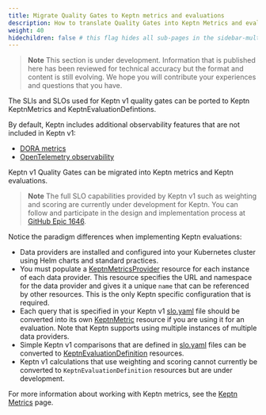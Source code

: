 ```yaml
---
title: Migrate Quality Gates to Keptn metrics and evaluations
description: How to translate Quality Gates into Keptn Metrics and evaluations
weight: 40
hidechildren: false # this flag hides all sub-pages in the sidebar-multicard.html
---
```


> **Note**
This section is under development.
Information that is published here has been reviewed for technical accuracy
but the format and content is still evolving.
We hope you will contribute your experiences
and questions that you have.

The SLIs and SLOs used for Keptn v1 quality gates can be ported to
Keptn KeptnMetrics and KeptnEvaluationDefintions.

By default, Keptn includes additional observability features
that are not included in Keptn v1:

* [DORA metrics](../../implementing/dora)
* [OpenTelemetry observability](../../implementing/otel.md)

Keptn v1 Quality Gates can be migrated into Keptn metrics
and Keptn evaluations.

> **Note**
The full SLO capabilities
provided by Keptn v1 such as weighting and scoring
are currently under development for Keptn.
You can follow and participate in the design and implementation process at
[GitHub Epic 1646](https://github.com/keptn/lifecycle-toolkit/issues/1646).

Notice the paradigm differences when implementing Keptn evaluations:

* Data providers are installed and configured into your Kubernetes cluster
  using Helm charts and standard practices.
* You must populate a
  [KeptnMetricsProvider](../../yaml-crd-ref/metricsprovider.md) resource
  for each instance of each data provider.
  This resource specifies the URL and namespace for the data provider
  and gives it a unique `name` that can be referenced by other resources.
  This is the only Keptn specific configuration that is required.
* Each query that is specified in your Keptn v1
  [slo.yaml](https://keptn.sh/docs/1.0.x/reference/files/sli/) file
  should be converted into its own
  [KeptnMetric](../../yaml-crd-ref/metric.md) resource
  if you are using it for an evaluation.
  Note that Keptn supports using multiple instances of multiple data providers.
* Simple Keptn v1 comparisons that are defined in
  [slo.yaml](https://keptn.sh/docs/1.0.x/reference/files/slo/)
  files can be converted to
  [KeptnEvaluationDefinition](../../yaml-crd-ref/evaluationdefinition.md)
  resources.
* Keptn v1 calculations that use weighting and scoring
  cannot currently be converted to `KeptnEvaluationDefinition` resources
  but are under development.

For more information about working with Keptn metrics, see the
[Keptn Metrics](../../implementing/evaluatemetrics.md)
page.
